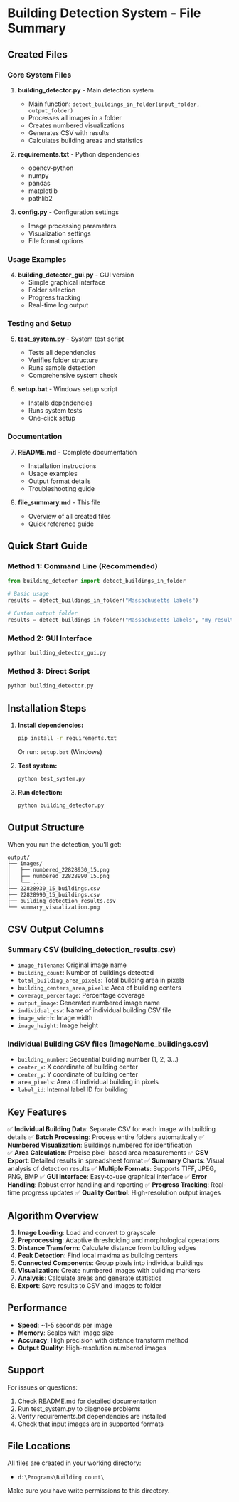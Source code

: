 # Building Detection System - File Summary

## Created Files

### Core System Files

1. **building_detector.py** - Main detection system
   - Main function: `detect_buildings_in_folder(input_folder, output_folder)`
   - Processes all images in a folder
   - Creates numbered visualizations
   - Generates CSV with results
   - Calculates building areas and statistics

2. **requirements.txt** - Python dependencies
   - opencv-python
   - numpy
   - pandas
   - matplotlib
   - pathlib2

3. **config.py** - Configuration settings
   - Image processing parameters
   - Visualization settings
   - File format options

### Usage Examples

4. **building_detector_gui.py** - GUI version
   - Simple graphical interface
   - Folder selection
   - Progress tracking
   - Real-time log output

### Testing and Setup

5. **test_system.py** - System test script
   - Tests all dependencies
   - Verifies folder structure
   - Runs sample detection
   - Comprehensive system check

6. **setup.bat** - Windows setup script
   - Installs dependencies
   - Runs system tests
   - One-click setup

### Documentation

7. **README.md** - Complete documentation
   - Installation instructions
   - Usage examples
   - Output format details
   - Troubleshooting guide

8. **file_summary.md** - This file
   - Overview of all created files
   - Quick reference guide

## Quick Start Guide

### Method 1: Command Line (Recommended)
```python
from building_detector import detect_buildings_in_folder

# Basic usage
results = detect_buildings_in_folder("Massachusetts labels")

# Custom output folder
results = detect_buildings_in_folder("Massachusetts labels", "my_results")
```

### Method 2: GUI Interface
```bash
python building_detector_gui.py
```

### Method 3: Direct Script
```bash
python building_detector.py
```

## Installation Steps

1. **Install dependencies:**
   ```bash
   pip install -r requirements.txt
   ```
   Or run: `setup.bat` (Windows)

2. **Test system:**
   ```bash
   python test_system.py
   ```

3. **Run detection:**
   ```bash
   python building_detector.py
   ```

## Output Structure

When you run the detection, you'll get:

```
output/
├── images/
│   ├── numbered_22828930_15.png
│   ├── numbered_22828990_15.png
│   └── ...
├── 22828930_15_buildings.csv
├── 22828990_15_buildings.csv
├── building_detection_results.csv
└── summary_visualization.png
```

## CSV Output Columns

### Summary CSV (building_detection_results.csv)
- `image_filename`: Original image name
- `building_count`: Number of buildings detected
- `total_building_area_pixels`: Total building area in pixels
- `building_centers_area_pixels`: Area of building centers
- `coverage_percentage`: Percentage coverage
- `output_image`: Generated numbered image name
- `individual_csv`: Name of individual building CSV file
- `image_width`: Image width
- `image_height`: Image height

### Individual Building CSV files (ImageName_buildings.csv)
- `building_number`: Sequential building number (1, 2, 3...)
- `center_x`: X coordinate of building center
- `center_y`: Y coordinate of building center
- `area_pixels`: Area of individual building in pixels
- `label_id`: Internal label ID for building

## Key Features

✅ **Individual Building Data**: Separate CSV for each image with building details
✅ **Batch Processing**: Process entire folders automatically
✅ **Numbered Visualization**: Buildings numbered for identification  
✅ **Area Calculation**: Precise pixel-based area measurements
✅ **CSV Export**: Detailed results in spreadsheet format
✅ **Summary Charts**: Visual analysis of detection results
✅ **Multiple Formats**: Supports TIFF, JPEG, PNG, BMP
✅ **GUI Interface**: Easy-to-use graphical interface
✅ **Error Handling**: Robust error handling and reporting
✅ **Progress Tracking**: Real-time progress updates
✅ **Quality Control**: High-resolution output images

## Algorithm Overview

1. **Image Loading**: Load and convert to grayscale
2. **Preprocessing**: Adaptive thresholding and morphological operations
3. **Distance Transform**: Calculate distance from building edges
4. **Peak Detection**: Find local maxima as building centers
5. **Connected Components**: Group pixels into individual buildings
6. **Visualization**: Create numbered images with building markers
7. **Analysis**: Calculate areas and generate statistics
8. **Export**: Save results to CSV and images to folder

## Performance

- **Speed**: ~1-5 seconds per image
- **Memory**: Scales with image size
- **Accuracy**: High precision with distance transform method
- **Output Quality**: High-resolution numbered images

## Support

For issues or questions:
1. Check README.md for detailed documentation
2. Run test_system.py to diagnose problems
3. Verify requirements.txt dependencies are installed
4. Check that input images are in supported formats

## File Locations

All files are created in your working directory:
- `d:\Programs\Building count\`

Make sure you have write permissions to this directory.